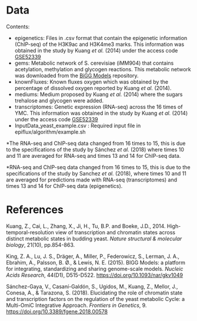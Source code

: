 # Data 
Contents:
- epigenetics: Files in .csv format that contain the epigenetic information (ChIP-seq) of the H3K9ac and H3K4me3 marks. This information was obtained in the study by Kuang *et al.* (2014) under the access code [GSE52339](https://www.ncbi.nlm.nih.gov/geo/query/acc.cgi?acc=GSE52339)
- gems: Metabolic network of S. cerevisiae (iMM904) that contains acetylation, methylation and glycogen reactions. This metabolic network was downloaded from the [BiGG Models](http://bigg.ucsd.edu/) repository.
- knownFluxes: Known fluxes oxygen which was obtained by the percentage of dissolved oxygen reported by Kuang *et al.* (2014).
- mediums: Medium proposed by Kuang *et al.* (2014) where the sugars trehalose and glycogen were added.
- transcriptomes: Genetic expression (RNA-seq) across the 16 times of YMC. This information was obtained in the study by Kuang *et al.* (2014) under the access code [GSE52339](https://www.ncbi.nlm.nih.gov/geo/query/acc.cgi?acc=GSE52339)
- InputData_yeast_example.csv : Required input file in epiflux/algorithm/example.sh

*The RNA-seq and ChIP-seq data changed from 16 times to 15, this is due to the specifications of the study by Sánchez *et al.* (2018) where times 10 and 11 are averaged for RNA-seq and times 13 and 14 for ChIP-seq data.

*RNA-seq and ChIP-seq data changed from 16 times to 15, this is due to the specifications of the study by Sanchez *et al.* (2018), where times 10 and 11 are averaged for predictions made with RNA-seq (transcriptomes) and times 13 and 14 for ChIP-seq data (epigenetics).

# References

Kuang, Z., Cai, L., Zhang, X., Ji, H., Tu, B.P. and Boeke, J.D., 2014. High-temporal-resolution view of transcription and chromatin states across distinct metabolic states in budding yeast. *Nature structural & molecular biology*, 21(10), pp.854-863.

King, Z. A., Lu, J. S., Dräger, A., Miller, P., Federowicz, S., Lerman, J. A., Ebrahim, A., Palsson, B. Ø., & Lewis, N. E. (2015). BIGG Models: a platform for integrating, standardizing and sharing genome-scale models. *Nucleic Acids Research*, 44(D1), D515-D522. https://doi.org/10.1093/nar/gkv1049

Sánchez-Gaya, V., Casaní-Galdón, S., Ugidos, M., Kuang, Z., Mellor, J., Conesa, A., & Tarazona, S. (2018). Elucidating the role of chromatin state and transcription factors on the regulation of the yeast metabolic Cycle: a Multi-OmiC Integrative Approach. *Frontiers in Genetics*, 9. https://doi.org/10.3389/fgene.2018.00578
